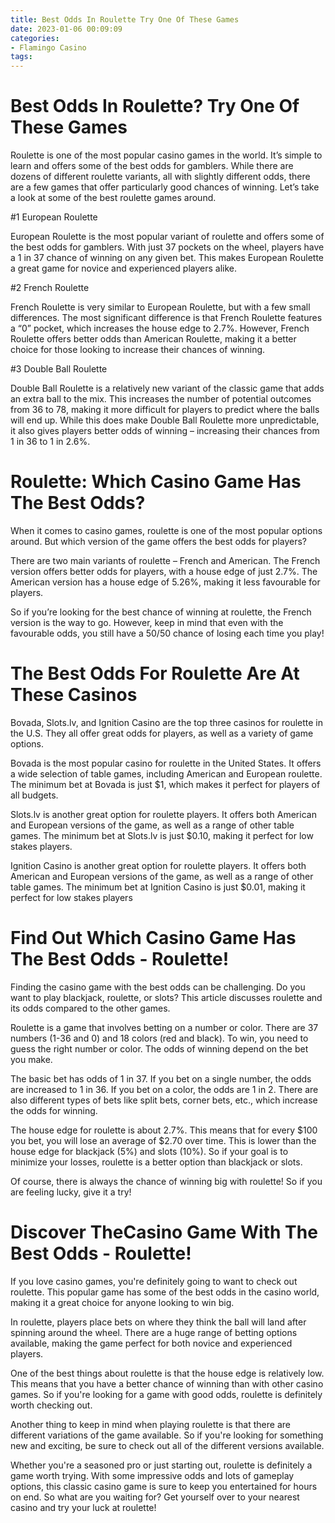 ```yaml
---
title: Best Odds In Roulette Try One Of These Games
date: 2023-01-06 00:09:09
categories:
- Flamingo Casino
tags:
---
```



#  Best Odds In Roulette? Try One Of These Games

Roulette is one of the most popular casino games in the world. It’s simple to learn and offers some of the best odds for gamblers. While there are dozens of different roulette variants, all with slightly different odds, there are a few games that offer particularly good chances of winning. Let’s take a look at some of the best roulette games around.

#1 European Roulette

European Roulette is the most popular variant of roulette and offers some of the best odds for gamblers. With just 37 pockets on the wheel, players have a 1 in 37 chance of winning on any given bet. This makes European Roulette a great game for novice and experienced players alike.

#2 French Roulette

French Roulette is very similar to European Roulette, but with a few small differences. The most significant difference is that French Roulette features a “0” pocket, which increases the house edge to 2.7%. However, French Roulette offers better odds than American Roulette, making it a better choice for those looking to increase their chances of winning.

#3 Double Ball Roulette

Double Ball Roulette is a relatively new variant of the classic game that adds an extra ball to the mix. This increases the number of potential outcomes from 36 to 78, making it more difficult for players to predict where the balls will end up. While this does make Double Ball Roulette more unpredictable, it also gives players better odds of winning – increasing their chances from 1 in 36 to 1 in 2.6%.

#  Roulette: Which Casino Game Has The Best Odds?

When it comes to casino games, roulette is one of the most popular options around. But which version of the game offers the best odds for players?

There are two main variants of roulette – French and American. The French version offers better odds for players, with a house edge of just 2.7%. The American version has a house edge of 5.26%, making it less favourable for players.

So if you’re looking for the best chance of winning at roulette, the French version is the way to go. However, keep in mind that even with the favourable odds, you still have a 50/50 chance of losing each time you play!

#  The Best Odds For Roulette Are At These Casinos
Bovada, Slots.lv, and Ignition Casino are the top three casinos for roulette in the U.S. They all offer great odds for players, as well as a variety of game options.

Bovada is the most popular casino for roulette in the United States. It offers a wide selection of table games, including American and European roulette. The minimum bet at Bovada is just $1, which makes it perfect for players of all budgets.

Slots.lv is another great option for roulette players. It offers both American and European versions of the game, as well as a range of other table games. The minimum bet at Slots.lv is just $0.10, making it perfect for low stakes players.

Ignition Casino is another great option for roulette players. It offers both American and European versions of the game, as well as a range of other table games. The minimum bet at Ignition Casino is just $0.01, making it perfect for low stakes players

#  Find Out Which Casino Game Has The Best Odds - Roulette!

Finding the casino game with the best odds can be challenging. Do you want to play blackjack, roulette, or slots? This article discusses roulette and its odds compared to the other games.

Roulette is a game that involves betting on a number or color. There are 37 numbers (1-36 and 0) and 18 colors (red and black). To win, you need to guess the right number or color. The odds of winning depend on the bet you make.

The basic bet has odds of 1 in 37. If you bet on a single number, the odds are increased to 1 in 36. If you bet on a color, the odds are 1 in 2. There are also different types of bets like split bets, corner bets, etc., which increase the odds for winning.

The house edge for roulette is about 2.7%. This means that for every $100 you bet, you will lose an average of $2.70 over time. This is lower than the house edge for blackjack (5%) and slots (10%). So if your goal is to minimize your losses, roulette is a better option than blackjack or slots.

Of course, there is always the chance of winning big with roulette! So if you are feeling lucky, give it a try!

#   Discover TheCasino Game With The Best Odds - Roulette!

If you love casino games, you're definitely going to want to check out roulette. This popular game has some of the best odds in the casino world, making it a great choice for anyone looking to win big.

In roulette, players place bets on where they think the ball will land after spinning around the wheel. There are a huge range of betting options available, making the game perfect for both novice and experienced players.

One of the best things about roulette is that the house edge is relatively low. This means that you have a better chance of winning than with other casino games. So if you're looking for a game with good odds, roulette is definitely worth checking out.

Another thing to keep in mind when playing roulette is that there are different variations of the game available. So if you're looking for something new and exciting, be sure to check out all of the different versions available.

Whether you're a seasoned pro or just starting out, roulette is definitely a game worth trying. With some impressive odds and lots of gameplay options, this classic casino game is sure to keep you entertained for hours on end. So what are you waiting for? Get yourself over to your nearest casino and try your luck at roulette!